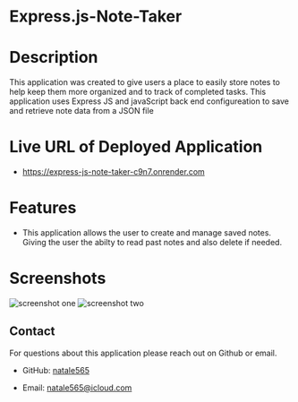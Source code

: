 # Express.js-Note-Taker

# Description

This application was created to give users a place to easily store notes to help keep them more organized and to track of completed tasks. This application uses Express JS and javaScript back end configureation to save and retrieve note data from a JSON file


# Live URL of Deployed Application
 - https://express-js-note-taker-c9n7.onrender.com

# Features

- This application allows the user to create and manage saved notes. Giving the user the abilty to read past notes and also delete if needed. 

# Screenshots

![screenshot one](/images/Screenshot%202024-08-15%20at%2012.42.20 PM.png)
![screenshot two](/images/Screenshot%202024-08-15%20at%2012.42.53 PM.png)


## Contact

For questions about this application please reach out on Github or email.

- GitHub: [natale565](https://github.com/natale565)

- Email: [natale565@icloud.com](mailto:natale565@icloud.com)